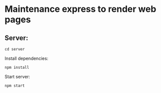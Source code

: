 # Maintenance express to render web pages

## Server:

    cd server

Install dependencies:

    npm install

Start server:

    npm start